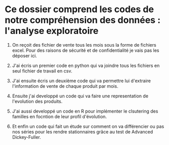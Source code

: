 # Ce dossier comprend les codes de notre compréhension des données  : l'analyse exploratoire

1. On reçoit des fichier de vente tous les mois sous la forme de fichiers excel. Pour des raisons de sécurité et de confidentialité je vais pas les déposer ici.
   
2. J'ai écris un premier code en python qui va joindre tous les fichiers en seul fichier de travail en csv.
   
3. J'ai ensuite écris un deuxième code qui va permettre lui d'extraire l'information de vente de chaque produit par mois.
   
4. Ensuite j'ai developpé un code qui va faire une representation de l'evolution des produits.
   
5. J'ai aussi developpé un code en R pour implémenter le clsutering des familles en focntion de leur profil d'évolution.
   
6. Et enfin un code qui fait un étude sur comment on va différencier ou pas nos séries pour les rendre stationnaires grâce au test de Advanced Dickey-Fuller.
